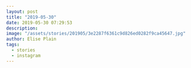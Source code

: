 ```yaml
---
layout: post
title: "2019-05-30"
date: 2019-05-30 07:29:53
description: 
image: "/assets/stories/201905/3e2287f6361c9d826ed0282f9ca45647.jpg"
author: Elise Plain
tags: 
  - stories
  - instagram
---
```



<p></p>
